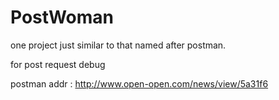 # PostWoman
one project just similar to that named after  postman.


 for post request debug
 
 postman addr :
 http://www.open-open.com/news/view/5a31f6
